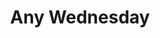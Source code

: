---
title: Any Wednesday
year: 1967
opening_date: 1967-09-29
closing_date: 1967-10-14
layout: productions
featured_image: 
image_caption:
image_credit:
playbill:
category:
Theatre: Theatre Jacksonville
Venue: Little Theatre
cast:
  John: Tom Nehl
  Ellen: Nita James
  Cass: Robert L. Smith
  Dorothy: Sabina Meyer
crew:
  Director: Robert Knowles
  Designer: Phil Fitzpatrick
  Stage Manager: Terry McIntire
  Costumes: Gwen Nearhoof
  Properties: 
    - Gladys M. Dale
    - Esther Barnes
    - Jane Boyd
    - Jean Lee
    - Carol Lucas
    - Helen Roberts
    - Catherine Smith
    - Irene Walsh
    - Marshall Grauer
  Make-up: Terry McIntire
  Sound: Andy Liliskis
  Lighting: 
    - Al Gimbel
    - Maria Alarcon
  Scenery: 
    - Maria Alarcon
    - Carol Lucas
    - Jane Boyd
    - Lauren Murray
    - Hal Nearhoof
  About the Cast notes: Jean Goodman
external_links:
---